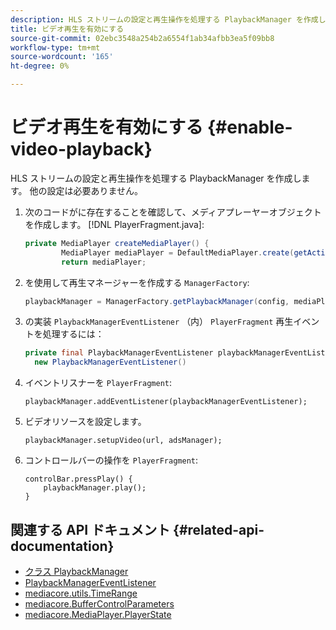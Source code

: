 ```yaml
---
description: HLS ストリームの設定と再生操作を処理する PlaybackManager を作成します。 他の設定は必要ありません。
title: ビデオ再生を有効にする
source-git-commit: 02ebc3548a254b2a6554f1ab34afbb3ea5f09bb8
workflow-type: tm+mt
source-wordcount: '165'
ht-degree: 0%

---
```


# ビデオ再生を有効にする {#enable-video-playback}

HLS ストリームの設定と再生操作を処理する PlaybackManager を作成します。 他の設定は必要ありません。

1. 次のコードがに存在することを確認して、メディアプレーヤーオブジェクトを作成します。 [!DNL PlayerFragment.java]:

   ```java
   private MediaPlayer createMediaPlayer() { 
           MediaPlayer mediaPlayer = DefaultMediaPlayer.create(getActivity().getApplicationContext()); 
           return mediaPlayer;
   ```

   <!-- I've duplicated this information. It also exists in the PlayerFragment section, just before the Feature manager section. I figured that I should have it here as well, in case they jump directly to this section.-->

1. を使用して再生マネージャーを作成する `ManagerFactory`:

   ```java
   playbackManager = ManagerFactory.getPlaybackManager(config, mediaPlayer);
   ```

1. の実装 `PlaybackManagerEventListener` （内） `PlayerFragment` 再生イベントを処理するには：

   ```java
   private final PlaybackManagerEventListener playbackManagerEventListener =  
     new PlaybackManagerEventListener() 
   ```

1. イベントリスナーを `PlayerFragment`:

   ```
   playbackManager.addEventListener(playbackManagerEventListener);
   ```

1. ビデオリソースを設定します。

   ```
   playbackManager.setupVideo(url, adsManager); 
   ```

1. コントロールバーの操作を `PlayerFragment`:

   ```
   controlBar.pressPlay() { 
       playbackManager.play();  
   }
   ```

## 関連する API ドキュメント {#related-api-documentation}

* [クラス PlaybackManager](https://help.adobe.com/en_US/primetime/api/reference_implementation/android/javadoc/com/adobe/primetime/reference/manager/PlaybackManager.html)
* [PlaybackManagerEventListener](https://help.adobe.com/en_US/primetime/api/reference_implementation/android/javadoc/com/adobe/primetime/reference/manager/PlaybackManager.PlaybackManagerEventListener.html)
* [mediacore.utils.TimeRange](https://help.adobe.com/en_US/primetime/api/psdk/javadoc/com/adobe/mediacore/utils/TimeRange.html)
* [mediacore.BufferControlParameters](https://help.adobe.com/en_US/primetime/api/psdk/javadoc/com/adobe/mediacore/BufferControlParameters.html)
* [mediacore.MediaPlayer.PlayerState](https://help.adobe.com/en_US/primetime/api/psdk/javadoc/com/adobe/mediacore/MediaPlayer.PlayerState.html)
